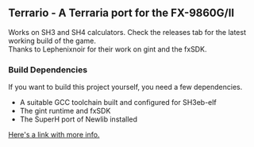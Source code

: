 ## Terrario - A Terraria port for the FX-9860G/II
Works on SH3 and SH4 calculators. Check the releases tab for the latest working build of the game.\
Thanks to Lephenixnoir for their work on gint and the fxSDK.
  
### Build Dependencies
If you want to build this project yourself, you need a few dependencies.
- A suitable GCC toolchain built and configured for SH3eb-elf
- The gint runtime and fxSDK
- The SuperH port of Newlib installed

[Here's a link with more info.](https://www.planet-casio.com/Fr/forums/topic13164-1-fxsdk-un-sdk-alternatif-pour-ecrire-des-add-ins.html)
